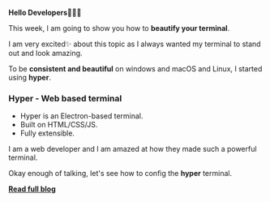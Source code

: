 **Hello Developers🤩🤩🤩**

This week, I am going to show you how to **beautify your terminal**.

I am very excited✨ about this topic as I always wanted my terminal to stand out and look amazing.

To be **consistent and beautiful** on windows and macOS and Linux, I started using **hyper**.

### Hyper - Web based terminal <a name="introduction" />

-   Hyper is an Electron-based terminal.
-   Built on HTML/CSS/JS.
-   Fully extensible.

I am a web developer and I am amazed at how they made such a powerful terminal.

Okay enough of talking, let's see how to config the **hyper** terminal.

**[Read full blog](https://dev.to/shareef/make-your-terminal-beautiful-hyper-3jbm)**
